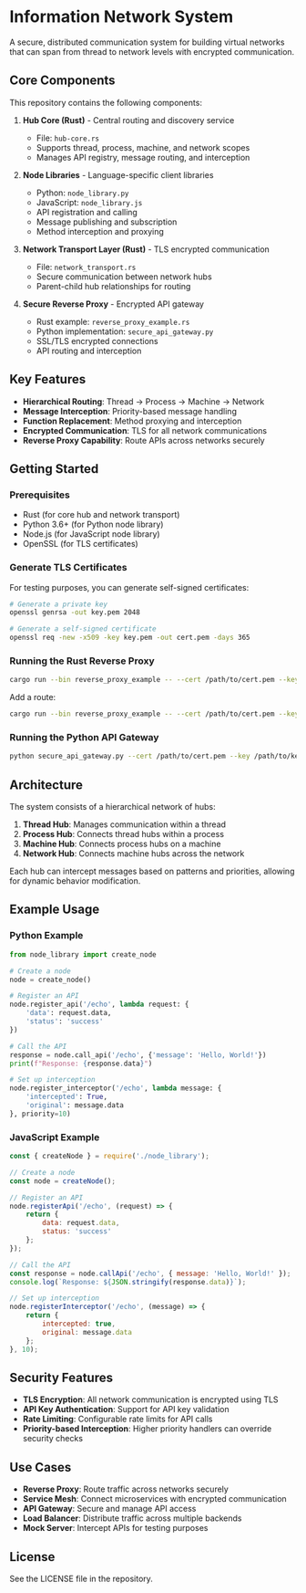 # Information Network System

A secure, distributed communication system for building virtual networks that can span from thread to network levels with encrypted communication.

## Core Components

This repository contains the following components:

1. **Hub Core (Rust)** - Central routing and discovery service
   - File: `hub-core.rs`
   - Supports thread, process, machine, and network scopes
   - Manages API registry, message routing, and interception

2. **Node Libraries** - Language-specific client libraries
   - Python: `node_library.py`
   - JavaScript: `node_library.js`
   - API registration and calling
   - Message publishing and subscription
   - Method interception and proxying

3. **Network Transport Layer (Rust)** - TLS encrypted communication
   - File: `network_transport.rs`
   - Secure communication between network hubs
   - Parent-child hub relationships for routing

4. **Secure Reverse Proxy** - Encrypted API gateway
   - Rust example: `reverse_proxy_example.rs`
   - Python implementation: `secure_api_gateway.py`
   - SSL/TLS encrypted connections
   - API routing and interception

## Key Features

- **Hierarchical Routing**: Thread → Process → Machine → Network
- **Message Interception**: Priority-based message handling
- **Function Replacement**: Method proxying and interception
- **Encrypted Communication**: TLS for all network communications
- **Reverse Proxy Capability**: Route APIs across networks securely

## Getting Started

### Prerequisites

- Rust (for core hub and network transport)
- Python 3.6+ (for Python node library)
- Node.js (for JavaScript node library)
- OpenSSL (for TLS certificates)

### Generate TLS Certificates

For testing purposes, you can generate self-signed certificates:

```bash
# Generate a private key
openssl genrsa -out key.pem 2048

# Generate a self-signed certificate
openssl req -new -x509 -key key.pem -out cert.pem -days 365
```

### Running the Rust Reverse Proxy

```bash
cargo run --bin reverse_proxy_example -- --cert /path/to/cert.pem --key /path/to/key.pem
```

Add a route:

```bash
cargo run --bin reverse_proxy_example -- --cert /path/to/cert.pem --key /path/to/key.pem route /api https://api.example.com
```

### Running the Python API Gateway

```bash
python secure_api_gateway.py --cert /path/to/cert.pem --key /path/to/key.pem
```

## Architecture

The system consists of a hierarchical network of hubs:

1. **Thread Hub**: Manages communication within a thread
2. **Process Hub**: Connects thread hubs within a process
3. **Machine Hub**: Connects process hubs on a machine
4. **Network Hub**: Connects machine hubs across the network

Each hub can intercept messages based on patterns and priorities, allowing for dynamic behavior modification.

## Example Usage

### Python Example

```python
from node_library import create_node

# Create a node
node = create_node()

# Register an API
node.register_api('/echo', lambda request: {
    'data': request.data,
    'status': 'success'
})

# Call the API
response = node.call_api('/echo', {'message': 'Hello, World!'})
print(f"Response: {response.data}")

# Set up interception
node.register_interceptor('/echo', lambda message: {
    'intercepted': True,
    'original': message.data
}, priority=10)
```

### JavaScript Example

```javascript
const { createNode } = require('./node_library');

// Create a node
const node = createNode();

// Register an API
node.registerApi('/echo', (request) => {
    return {
        data: request.data,
        status: 'success'
    };
});

// Call the API
const response = node.callApi('/echo', { message: 'Hello, World!' });
console.log(`Response: ${JSON.stringify(response.data)}`);

// Set up interception
node.registerInterceptor('/echo', (message) => {
    return {
        intercepted: true,
        original: message.data
    };
}, 10);
```

## Security Features

- **TLS Encryption**: All network communication is encrypted using TLS
- **API Key Authentication**: Support for API key validation
- **Rate Limiting**: Configurable rate limits for API calls
- **Priority-based Interception**: Higher priority handlers can override security checks

## Use Cases

- **Reverse Proxy**: Route traffic across networks securely
- **Service Mesh**: Connect microservices with encrypted communication
- **API Gateway**: Secure and manage API access
- **Load Balancer**: Distribute traffic across multiple backends
- **Mock Server**: Intercept APIs for testing purposes

## License

See the LICENSE file in the repository.